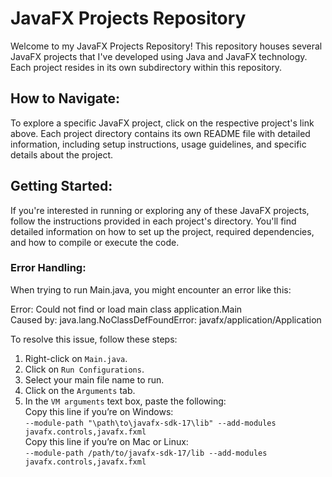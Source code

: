 # JavaFX Projects Repository

Welcome to my JavaFX Projects Repository! This repository houses several JavaFX projects that I've developed using Java and JavaFX technology. Each project resides in its own subdirectory within this repository.

## How to Navigate:

To explore a specific JavaFX project, click on the respective project's link above. Each project directory contains its own README file with detailed information, including setup instructions, usage guidelines, and specific details about the project.

## Getting Started:

If you're interested in running or exploring any of these JavaFX projects, follow the instructions provided in each project's directory. You'll find detailed information on how to set up the project, required dependencies, and how to compile or execute the code.

### Error Handling:
When trying to run Main.java, you might encounter an error like this:

Error: Could not find or load main class application.Main <br>
Caused by: java.lang.NoClassDefFoundError: javafx/application/Application <br>

To resolve this issue, follow these steps:
1. Right-click on `Main.java`.
2. Click on `Run Configurations`.
3. Select your main file name to run.
4. Click on the `Arguments` tab.
5. In the `VM arguments` text box, paste the following:<br>
Copy this line if you’re on Windows:<br>
```--module-path "\path\to\javafx-sdk-17\lib" --add-modules javafx.controls,javafx.fxml```<br>
Copy this line if you’re on Mac or Linux:<br>
```--module-path /path/to/javafx-sdk-17/lib --add-modules javafx.controls,javafx.fxml```<br>


